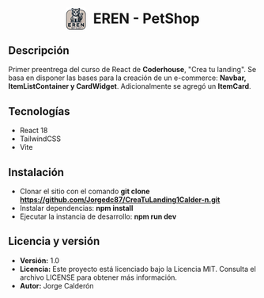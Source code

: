 # <span style="display:flex;justify-content: center;align-items: center;gap:15px"> <img src="./src/assets/images/eren-logo.webp" style="width: 40px">EREN - PetShop</span>

## Descripción

Primer preentrega del curso de React de **Coderhouse**, "Crea tu landing". Se basa en disponer las bases para la creación de un e-commerce: **Navbar, ItemListContainer y CardWidget**. Adicionalmente se agregó un **ItemCard**. 

## Tecnologías

- React 18
- TailwindCSS
- Vite

## Instalación

- Clonar el sitio con el comando **git clone https://github.com/Jorgedc87/CreaTuLanding1Calder-n.git**
- Instalar dependencias: **npm install**
- Ejecutar la instancia de desarrollo: **npm run dev**

## Licencia y versión
- **Versión:** 1.0
- **Licencia:** Este proyecto está licenciado bajo la Licencia MIT. Consulta el archivo LICENSE para obtener más información.
- **Autor:** Jorge Calderón